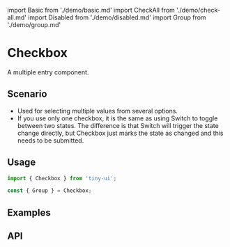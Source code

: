 import Basic from './demo/basic.md'
import CheckAll from './demo/check-all.md'
import Disabled from './demo/disabled.md'
import Group from './demo/group.md'

# Checkbox

A multiple entry component.

## Scenario

- Used for selecting multiple values from several options.
- If you use only one checkbox, it is the same as using Switch to toggle between two states. The difference is that Switch will trigger the state change directly, but Checkbox just marks the state as changed and this needs to be submitted.

## Usage

```jsx
import { Checkbox } from 'tiny-ui';

const { Group } = Checkbox;
```

## Examples

<layout>
  <column>
    <Basic/>
    <Group/>
  </column>
  <column>
    <Disabled/>
  </column>
</layout>

## API
